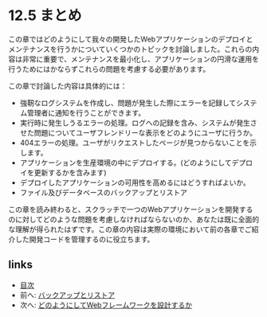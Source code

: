 # 12.5 まとめ
この章ではどのようにして我々の開発したWebアプリケーションのデプロイとメンテナンスを行うかについていくつかのトピックを討論しました。これらの内容は非常に重要で、メンテナンスを最小化し、アプリケーションの円滑な運用を行うためにはかならずこれらの問題を考慮する必要があります。

この章で討論した内容は具体的には：

- 強靭なログシステムを作成し、問題が発生した際にエラーを記録してシステム管理者に通知を行うことができます。
- 実行時に発生しうるエラーの処理。ログへの記録を含み、システムが発生させた問題についてユーザフレンドリーな表示をどのようにユーザに行うか。
- 404エラーの処理。ユーザがリクエストしたページが見つからないことを示します。
- アプリケーションを生産環境の中にデプロイする。(どのようにしてデプロイを更新するかを含みます)
- デプロイしたアプリケーションの可用性を高めるにはどうすればよいか。
- ファイル及びデータベースのバックアップとリストア

この章を読み終わると、スクラッチで一つのWebアプリケーションを開発するのに対してどのような問題を考慮しなければならないのか、あなたは既に全面的な理解が得られたはずです。この章の内容は実際の環境において前の各章でご紹介した開発コードを管理するのに役立ちます。

## links
   * [目次](<preface.md>)
   * 前へ: [バックアップとリストア](<12.4.md>)
   * 次へ: [どのようにしてWebフレームワークを設計するか](<13.0.md>)
